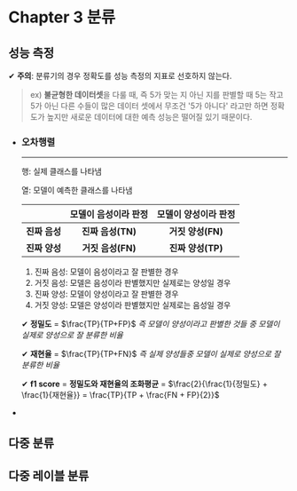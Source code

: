 # Chapter 3 분류

## 성능 측정

 ✔ **주의**: 분류기의 경우 정확도를 성능 측정의 지표로 선호하지 않는다.

>ex) **불균형한 데이터셋**을 다룰 때, 즉 5가 맞는 지 아닌 지를 판별할 때 5는 작고 5가 아닌 다른 수들이 많은 데이터 셋에서 무조건 '5가 아니다' 라고만 하면 정확도가 높지만 새로운 데이터에 대한 예측 성능은 떨어질 있기 때문이다.

* ### 오차행렬

  ---

  행: 실제 클래스를 나타냄

  열: 모델이 예측한 클래스를 나타냄

  |               | 모델이 음성이라 판정 | 모델이 양성이라 판정 |
  | :-----------: | :------------------: | :------------------: |
  | **진짜 음성** |  **진짜 음성(TN)**   |  **거짓 양성(FN)**   |
  | **진짜 양성** |  **거짓 음성(FN)**   |  **진짜 양성(TP)**   |

  1. 진짜 음성: 모델이 음성이라고 잘 판별한 경우
  2. 거짓 음성: 모델은 음성이라 판별했지만 실제로는 양성일 경우
  3. 진짜 양성: 모델이 양성이라고 잘 판별한 경우
  4. 거짓 양성: 모델은 양성이라 판별했지만 실제로는 음성일 경우

   ✔ **정밀도** = $\frac{TP}{TP+FP}$  *즉 모델이 양성이라고 판별한 것들 중 모델이 실제로 양성으로 잘 분류한 비율*

   ✔ **재현율** = $\frac{TP}{TP+FN}$  *즉 실제 양성들중 모델이 실제로 양성으로 잘 분류한 비율*

  ✔ **f1 score** = **정밀도와 재현율의 조화평균** = $\frac{2}{\frac{1}{정밀도} + \frac{1}{재현율}} = \frac{TP}{TP + \frac{FN + FP}{2}}$

* 

## 다중 분류

## 다중 레이블 분류

